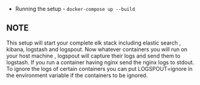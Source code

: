 * Running the setup - `docker-compose up --build`

## NOTE
This setup will start your complete elk stack including elastic search , kibana, logstash and logspout.
Now whatever containers you will run on your host machine , logspout will capture their logs and send them to logstash.
If you run a container having nginx send the nginx logs to stdout.
To ignore the logs of certain containers you can put LOGSPOUT=ignore in the environment variable if the containers to be ignored.
